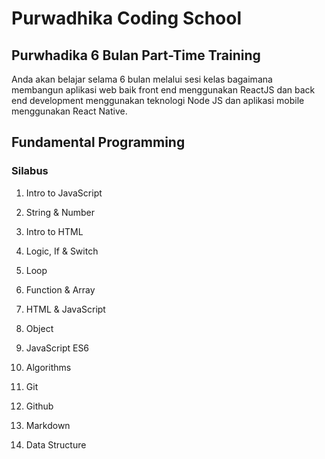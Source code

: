 # Purwadhika Coding School

## Purwhadika 6 Bulan Part-Time Training

Anda akan belajar selama 6 bulan melalui sesi kelas bagaimana membangun aplikasi web baik front end menggunakan ReactJS dan back end development menggunakan teknologi Node JS dan aplikasi mobile menggunakan React Native.

## Fundamental Programming

### Silabus

1. Intro to JavaScript
2. String & Number
3. Intro to HTML
4. Logic, If & Switch
5. Loop
6. Function & Array
7. HTML & JavaScript
8. Object
9. JavaScript ES6
10. Algorithms

12. Git
13. Github
14. Markdown

11. Data Structure

